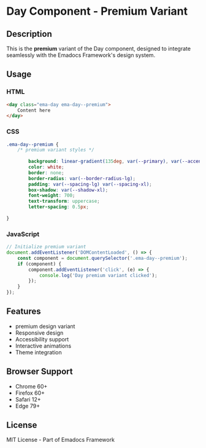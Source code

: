 # Day Component - Premium Variant

## Description
This is the **premium** variant of the Day component, designed to integrate seamlessly with the Emadocs Framework's design system.

## Usage

### HTML
```html
<day class="ema-day ema-day--premium">
    Content here
</day>
```

### CSS
```css
.ema-day--premium {
    /* premium variant styles */
    
        background: linear-gradient(135deg, var(--primary), var(--accent));
        color: white;
        border: none;
        border-radius: var(--border-radius-lg);
        padding: var(--spacing-lg) var(--spacing-xl);
        box-shadow: var(--shadow-xl);
        font-weight: 700;
        text-transform: uppercase;
        letter-spacing: 0.5px;
    
}
```

### JavaScript
```javascript
// Initialize premium variant
document.addEventListener('DOMContentLoaded', () => {
    const component = document.querySelector('.ema-day--premium');
    if (component) {
        component.addEventListener('click', (e) => {
            console.log('Day premium variant clicked');
        });
    }
});
```

## Features
- premium design variant
- Responsive design
- Accessibility support
- Interactive animations
- Theme integration

## Browser Support
- Chrome 60+
- Firefox 60+
- Safari 12+
- Edge 79+

## License
MIT License - Part of Emadocs Framework
